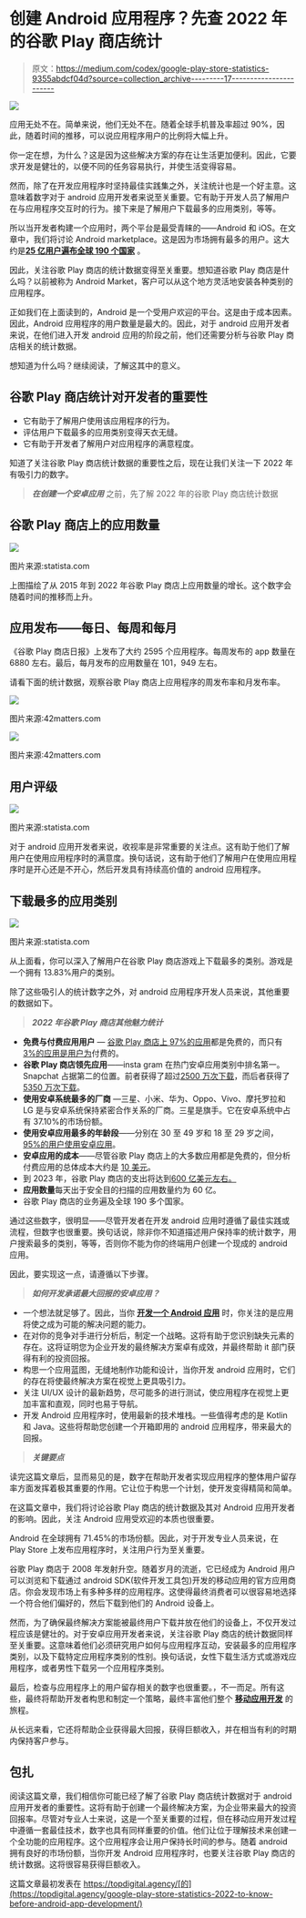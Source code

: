 # 创建 Android 应用程序？先查 2022 年的谷歌 Play 商店统计

> 原文：<https://medium.com/codex/google-play-store-statistics-9355abdcf04d?source=collection_archive---------17----------------------->

![](img/4350954bf1ada6fa9d67e8aee7186c28.png)

应用无处不在。简单来说，他们无处不在。随着全球手机普及率超过 90%，因此，随着时间的推移，可以说应用程序用户的比例将大幅上升。

你一定在想，为什么？这是因为这些解决方案的存在让生活更加便利。因此，它要求开发是健壮的，以便不同的任务容易执行，并使生活变得容易。

然而，除了在开发应用程序时坚持最佳实践集之外，关注统计也是一个好主意。这意味着数字对于 android 应用开发者来说至关重要。它有助于开发人员了解用户在与应用程序交互时的行为。接下来是了解用户下载最多的应用类别，等等。

所以当开发者构建一个应用时，两个平台是最受青睐的——Android 和 iOS。在文章中，我们将讨论 Android marketplace。这是因为市场拥有最多的用户。这大约是[**25 亿用户遍布全球 190 个国家**](https://www.businessofapps.com/data/android-statistics/) 。

因此，关注谷歌 Play 商店的统计数据变得至关重要。想知道谷歌 Play 商店是什么吗？以前被称为 Android Market，客户可以从这个地方灵活地安装各种类别的应用程序。

正如我们在上面读到的，Android 是一个受用户欢迎的平台。这是由于成本因素。因此，Android 应用程序的用户数量是最大的。因此，对于 android 应用开发者来说，在他们进入开发 android 应用的阶段之前，他们还需要分析与谷歌 Play 商店相关的统计数据。

想知道为什么吗？继续阅读，了解这其中的意义。

## 谷歌 Play 商店统计对开发者的重要性

*   它有助于了解用户使用该应用程序的行为。
*   评估用户下载最多的应用类别变得天衣无缝。
*   它有助于开发者了解用户对应用程序的满意程度。

知道了关注谷歌 Play 商店统计数据的重要性之后，现在让我们关注一下 2022 年有吸引力的数字。

> ***在创建一个安卓应用*** 之前，先了解 2022 年的谷歌 Play 商店统计数据

## 谷歌 Play 商店上的应用数量

![](img/d539dabde48a0d84f975f89c842787e0.png)

图片来源:statista.com

上图描绘了从 2015 年到 2022 年谷歌 Play 商店上应用数量的增长。这个数字会随着时间的推移而上升。

## 应用发布——每日、每周和每月

《谷歌 Play 商店日报》上发布了大约 2595 个应用程序。每周发布的 app 数量在 6880 左右。最后，每月发布的应用数量在 101，949 左右。

请看下面的统计数据，观察谷歌 Play 商店上应用程序的周发布率和月发布率。

![](img/ffd7e4b58821c51b8c5438741ce1bcc2.png)

图片来源:42matters.com

![](img/ef0c83d3d679ed7b5d692671d3c28db7.png)

图片来源:42matters.com

## 用户评级

![](img/054326ac33e850b20353f9bebeea5cb7.png)

图片来源:statista.com

对于 android 应用开发者来说，收视率是非常重要的关注点。这有助于他们了解用户在使用应用程序时的满意度。换句话说，这有助于他们了解用户在使用应用程序时是开心还是不开心，然后开发具有持续高价值的 android 应用程序。

## 下载最多的应用类别

![](img/a63bdb2af8d8151a7056f42e1fb602a4.png)

图片来源:statista.com

从上面看，你可以深入了解用户在谷歌 Play 商店游戏上下载最多的类别。游戏是一个拥有 13.83%用户的类别。

除了这些吸引人的统计数字之外，对 android 应用程序开发人员来说，其他重要的数据如下。

> ***2022 年谷歌 Play 商店其他魅力统计***

*   **免费与付费应用用户** — [谷歌 Play 商店上 97%的应用](https://www.statista.com/statistics/266211/distribution-of-free-and-paid-android-apps/)都是免费的，而只有 [3%的应用是用户为](https://www.statista.com/statistics/266211/distribution-of-free-and-paid-android-apps/)付费的。
*   **谷歌 Play 商店领先应用**——insta gram 在热门安卓应用类别中排名第一。Snapchat 占据第二的位置。前者获得了超过[2500 万次下载](https://www.statista.com/statistics/693944/leading-android-apps-worldwide-by-downloads/)，而后者获得了[5350 万次下载](https://truelist.co/blog/snapchat-statistics/)。
*   **使用安卓系统最多的厂商** —三星、小米、华为、Oppo、Vivo、摩托罗拉和 LG 是与安卓系统保持紧密合作关系的厂商。三星是旗手。它在安卓系统中占有 37.10%的市场份额。
*   **使用安卓应用最多的年龄段**——分别在 30 至 49 岁和 18 至 29 岁之间， [95%的用户使用安卓应用](https://earthweb.com/how-many-people-use-android/)。
*   **安卓应用的成本**——尽管谷歌 Play 商店上的大多数应用都是免费的，但分析付费应用的总体成本大约是 [10 美元](https://42matters.com/google-play-statistics-and-trends)。
*   到 2023 年，谷歌 Play 商店的支出将达到[600 亿美元左右。](https://sensortower.com/blog/sensor-tower-app-market-forecast-2023)
*   **应用数量**每天出于安全目的扫描的应用数量约为 60 亿。
*   谷歌 Play 商店的业务遍及全球 190 多个国家。

通过这些数字，很明显——尽管开发者在开发 android 应用时遵循了最佳实践或流程，但数字也很重要。换句话说，除非你不知道描述用户保持率的统计数字，用户搜索最多的类别，等等，否则你不能为你的终端用户创建一个现成的 android 应用。

因此，要实现这一点，请遵循以下步骤。

> ***如何开发承诺最大回报的安卓应用？***

*   一个想法就足够了。因此，当你 [**开发一个 Android 应用**](https://www.xongolab.com/android-app-development/) 时，你关注的是应用将使之成为可能的解决问题的能力。
*   在对你的竞争对手进行分析后，制定一个战略。这将有助于您识别缺失元素的存在。这将证明您为企业开发的最终解决方案卓有成效，并最终帮助 it 部门获得有利的投资回报。
*   构思一个应用蓝图，无缝地制作功能和设计，当你开发 android 应用时，它们的存在将使最终解决方案在视觉上更具吸引力。
*   关注 UI/UX 设计的最新趋势，尽可能多的进行测试，使应用程序在视觉上更加丰富和直观，同时也易于导航。
*   开发 Android 应用程序时，使用最新的技术堆栈。一些值得考虑的是 Kotlin 和 Java。这些将帮助您创建一个开箱即用的 android 应用程序，带来最大的回报。

> ***关键要点***

读完这篇文章后，显而易见的是，数字在帮助开发者实现应用程序的整体用户留存率方面发挥着极其重要的作用。它让位于构思一个计划，使开发变得精简和简单。

在这篇文章中，我们将讨论谷歌 Play 商店的统计数据及其对 Android 应用开发者的影响。因此，关注 Android 应用受欢迎的本质也很重要。

Android 在全球拥有 71.45%的市场份额。因此，对于开发专业人员来说，在 Play Store 上发布应用程序时，关注用户行为至关重要。

谷歌 Play 商店于 2008 年发射升空。随着岁月的流逝，它已经成为 Android 用户可以浏览和下载通过 android SDK(软件开发工具包)开发的移动应用的官方应用商店。你会发现市场上有多种多样的应用程序。这使得最终消费者可以很容易地选择一个符合他们偏好的，然后下载到他们的 Android 设备上。

然而，为了确保最终解决方案能被最终用户下载并放在他们的设备上，不仅开发过程应该是健壮的。对于安卓应用开发者来说，关注谷歌 Play 商店的统计数据同样至关重要。这意味着他们必须研究用户如何与应用程序互动，安装最多的应用程序类别，以及下载特定应用程序类别的性别。换句话说，女性下载生活方式或游戏应用程序，或者男性下载另一个应用程序类别。

最后，检查与应用程序上的用户留存相关的数字也很重要。，不一而足。所有这些，最终将帮助开发者构思和制定一个策略，最终丰富他们整个 [**移动应用开发**](https://www.xongolab.com/mobile-app-development/) 的旅程。

从长远来看，它还将帮助企业获得最大回报，获得巨额收入，并在相当有利的时期内保持客户参与。

## 包扎

阅读这篇文章，我们相信你可能已经了解了谷歌 Play 商店统计数据对于 android 应用开发者的重要性。这将有助于创建一个最终解决方案，为企业带来最大的投资回报率。尽管对专业人士来说，这是一个至关重要的过程，但在移动应用开发过程中遵循一套最佳技术，数字也具有同样重要的价值。他们让位于理解技术来创建一个全功能的应用程序。这个应用程序会让用户保持长时间的参与。随着 android 拥有良好的市场份额，当你开发 Android 应用程序时，也要关注谷歌 Play 商店的统计数据。这将很容易获得巨额收入。

这篇文章最初发表在 https://topdigital.agency/[的](https://topdigital.agency/google-play-store-statistics-2022-to-know-before-android-app-development/)